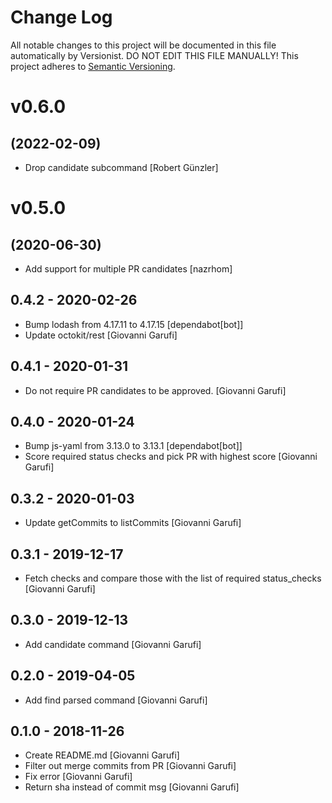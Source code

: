 # Change Log

All notable changes to this project will be documented in this file
automatically by Versionist. DO NOT EDIT THIS FILE MANUALLY!
This project adheres to [Semantic Versioning](http://semver.org/).

# v0.6.0
## (2022-02-09)

* Drop candidate subcommand [Robert Günzler]

# v0.5.0
## (2020-06-30)

* Add support for multiple PR candidates [nazrhom]

## 0.4.2 - 2020-02-26

* Bump lodash from 4.17.11 to 4.17.15 [dependabot[bot]]
* Update octokit/rest [Giovanni Garufi]

## 0.4.1 - 2020-01-31

* Do not require PR candidates to be approved. [Giovanni Garufi]

## 0.4.0 - 2020-01-24

* Bump js-yaml from 3.13.0 to 3.13.1 [dependabot[bot]]
* Score required status checks and pick PR with highest score [Giovanni Garufi]

## 0.3.2 - 2020-01-03

* Update getCommits to listCommits [Giovanni Garufi]

## 0.3.1 - 2019-12-17

* Fetch checks and compare those with the list of required status_checks [Giovanni Garufi]

## 0.3.0 - 2019-12-13

* Add candidate command [Giovanni Garufi]

## 0.2.0 - 2019-04-05

* Add find parsed command [Giovanni Garufi]

## 0.1.0 - 2018-11-26

* Create README.md [Giovanni Garufi]
* Filter out merge commits from PR [Giovanni Garufi]
* Fix error [Giovanni Garufi]
* Return sha instead of commit msg [Giovanni Garufi]
